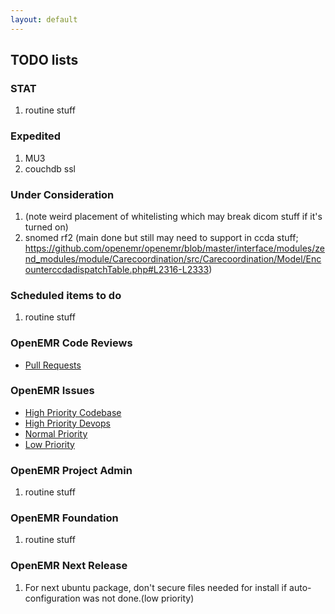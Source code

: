 ```yaml
---
layout: default
---
```

## TODO lists

### STAT
1. routine stuff

### Expedited
1. MU3
1. couchdb ssl

### Under Consideration
1. (note weird placement of whitelisting which may break dicom stuff if it's turned on)
1. snomed rf2 (main done but still may need to support in ccda stuff; https://github.com/openemr/openemr/blob/master/interface/modules/zend_modules/module/Carecoordination/src/Carecoordination/Model/EncounterccdadispatchTable.php#L2316-L2333)

### Scheduled items to do
1. routine stuff

### OpenEMR Code Reviews
* [Pull Requests](https://github.com/openemr/openemr/pulls)

### OpenEMR Issues
* [High Priority Codebase](https://github.com/openemr/openemr/milestone/5)
* [High Priority Devops](https://github.com/openemr/openemr-devops/milestone/1)
* [Normal Priority](https://github.com/openemr/openemr/milestone/6)
* [Low Priority](https://github.com/openemr/openemr/milestone/7)

### OpenEMR Project Admin
1. routine stuff

### OpenEMR Foundation
1. routine stuff

### OpenEMR Next Release
1. For next ubuntu package, don't secure files needed for install if auto-configuration was not done.(low priority)


